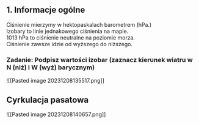 ## 1. Informacje ogólne
Ciśnienie mierzymy w hektopaskalach barometrem (hPa.)  
Izobary to linie jednakowego ciśnienia na mapie.  
1013 hPa to ciśnienie neutralne na poziomie morza.  
Ciśnienie zawsze idzie od wyższego do niższego.
### Zadanie: Podpisz wartości izobar (zaznacz kierunek wiatru w N (niż) i W (wyż) barycznym)
![[Pasted image 20231208135517.png]]
## Cyrkulacja pasatowa
![[Pasted image 20231208140657.png]]